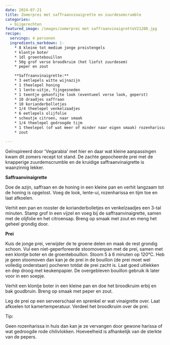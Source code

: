 ```yaml
---
date: 2024-07-21
title: Zomerprei met saffraanvinaigrette en zuurdesemcrumble
categories:
  - bijgerechten
featured_image: /images/zomerprei met saffraanvinaigretteV21200.jpg
recipe:
  servings: 4 personen
  ingredients_markdown: |-
    * 8 kleine tot medium jonge preistengels
    * klontje boter
    * 1dl groentebouillon
    * 50g grof verse broodkruim (het liefst zuurdesem)
    * peper en zout

    **Saffraanvinaigrette:**
    * 3 eetlepels witte wijnazijn
    * 1 theelepel honing
    * 1 lente-uitje, fijngesneden
    * 1 teentje gekonfijte look (eventueel verse look, geperst)
    * 10 draadjes saffraan
    * 10 korianderbolletjes
    * 1/4 theelepel venkelzaadjes
    * 6 eetlepels olijfolie
    * scheutje citroen, naar smaak
    * 1/4 theelepel gedroogde tijm
    * 1 theelepel (of wat meer of minder naar eigen smaak) rozenharissa
    * zout

---
```

Geïnspireerd door 'Vegarabia' met hier en daar wat kleine aanpassingen kwam dit zomers recept tot stand. De zachte gepocheerde prei met de knapperige zuurdemscrumble en de kruidige saffraanvinaigrette is waanzinnig lekker.

<!--more-->

**Saffraanvinaigrette**

Doe de azijn, saffraan en de honing in een kleine pan en verhit langzaam tot de honing is opgelost.
Voeg de look, lente-ui, rozenharissa en tijm toe en laat afkoelen.

Verhit een pan en rooster de korianderbolletjes en venkelzaadjes een 3-tal minuten.
Stamp grof in een vijzel en voeg bij de saffraanvinaigrette, samen met de olijfolie en het citroensap.
Breng op smaak met zout en meng het geheel grondig door.

**Prei**

Kuis de jonge prei, verwijder de te groene delen en maak de rest grondig schoon.
Vul een niet-geperforeerde stoomovenpan met de prei, samen met een klontje boter en de groentebouillon.
Stoom 5 à 6 minuten op 120°C.
Heb je geen stoomoven dan kan je de prei in de bouillon (de prei moet wel volledig onderstaan) pocheren totdat de prei zacht is.
Laat goed uitlekken en dep droog met keukenpapier.
De overgebleven bouillon gebruik ik later voor in een soepje. 

Verhit een klontje boter in een kleine pan en doe het broodkruim erbij en bak goudbruin.
Breng op smaak met peper en zout.

Leg de prei op een serveerschaal en sprenkel er wat vinaigrette over.
Laat afkoelen tot kamertemperatuur.
Verdeel het broodkruim over de prei.

<c>Tip:</b>

Geen rozenharissa in huis dan kan je ze vervangen door gewone harissa of wat gedroogde rode chilivlokken. Hoeveelheid is afhankelijk van de sterkte van de pepers.